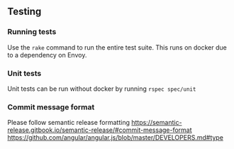 ## Testing

### Running tests

Use the `rake` command to run the entire test suite. This runs on docker due to a dependency on Envoy.

### Unit tests

Unit tests can be run without docker by running `rspec spec/unit`

### Commit message format

Please follow semantic release formatting
https://semantic-release.gitbook.io/semantic-release/#commit-message-format
https://github.com/angular/angular.js/blob/master/DEVELOPERS.md#type
